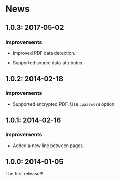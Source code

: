 # News

## 1.0.3: 2017-05-02

### Improvements

  * Improved PDF data detection.

  * Supported source data attributes.

## 1.0.2: 2014-02-18

### Improvements

  * Supported encrypted PDF. Use `:password` option.

## 1.0.1: 2014-02-16

### Improvements

  * Added a new line between pages.

## 1.0.0: 2014-01-05

The first release!!!
